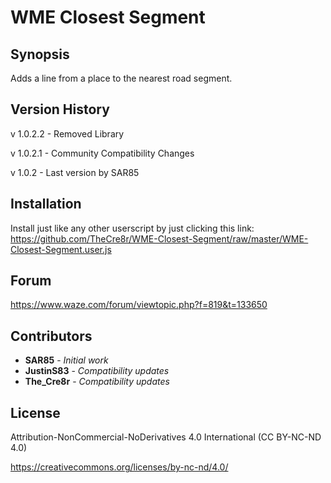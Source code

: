 # WME Closest Segment

## Synopsis

Adds a line from a place to the nearest road segment.

## Version History

v 1.0.2.2 - Removed Library

v 1.0.2.1 - Community Compatibility Changes

v 1.0.2 - Last version by SAR85

## Installation

Install just like any other userscript by just clicking this link:
https://github.com/TheCre8r/WME-Closest-Segment/raw/master/WME-Closest-Segment.user.js

## Forum
https://www.waze.com/forum/viewtopic.php?f=819&t=133650

## Contributors

* **SAR85** - *Initial work*
* **JustinS83** - *Compatibility updates*
* **The_Cre8r** - *Compatibility updates*

## License


Attribution-NonCommercial-NoDerivatives 4.0 International (CC BY-NC-ND 4.0)

https://creativecommons.org/licenses/by-nc-nd/4.0/
